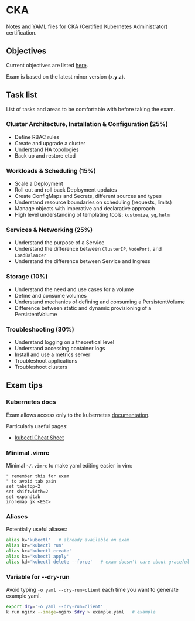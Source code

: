 # CKA

Notes and YAML files for CKA (Certified Kubernetes Administrator)
certification.

## Objectives

Current objectives are listed
[here](https://training.linuxfoundation.org/certification/certified-kubernetes-administrator-cka/).

Exam is based on the latest minor version (x.**y**.z).

## Task list

List of tasks and areas to be comfortable with before taking the exam.

### Cluster Architecture, Installation & Configuration (25%)

- Define RBAC rules
- Create and upgrade a cluster
- Understand HA topologies
- Back up and restore etcd

### Workloads & Scheduling (15%)

- Scale a Deployment
- Roll out and roll back Deployment updates
- Create ConfigMaps and Secrets, different sources and types
- Understand resource boundaries on scheduling (requests, limits)
- Manage objects with imperative and declarative approach
- High level understanding of templating tools: `kustomize`, `yq`, `helm`

### Services & Networking (25%)

- Understand the purpose of a Service
- Understand the difference between `ClusterIP`, `NodePort`, and `LoadBalancer`
- Understand the difference between Service and Ingress

### Storage (10%)

- Understand the need and use cases for a volume
- Define and consume volumes
- Understand mechanics of defining and consuming a PersistentVolume
- Difference between static and dynamic provisioning of a PersistentVolume

### Troubleshooting (30%)

- Understand logging on a theoretical level 
- Understand accessing container logs
- Install and use a metrics server
- Troubleshoot applications
- Troubleshoot clusters

## Exam tips

### Kubernetes docs

Exam allows access only to the kubernetes [documentation](https://kubernetes.io/docs/).

Particularly useful pages:
- [kubectl Cheat Sheet](https://kubernetes.io/docs/reference/kubectl/cheatsheet/)

### Minimal .vimrc

Minimal `~/.vimrc` to make yaml editing easier in vim:

```vim
" remember this for exam
" to avoid tab pain
set tabstop=2
set shiftwidth=2
set expandtab
inoremap jk <ESC>
```

### Aliases

Potentially useful aliases:

```bash
alias k='kubectl'   # already available on exam
alias kr='kubectl run'
alias kc='kubectl create'
alias ka='kubectl apply'
alias kd='kubectl delete --force'   # exam doesn't care about graceful termination
```

### Variable for --dry-run

Avoid typing `-o yaml --dry-run=client` each time you want to generate
example yaml.

```bash
export dry='-o yaml --dry-run=client'
k run nginx --image=nginx $dry > example.yaml   # example
```
